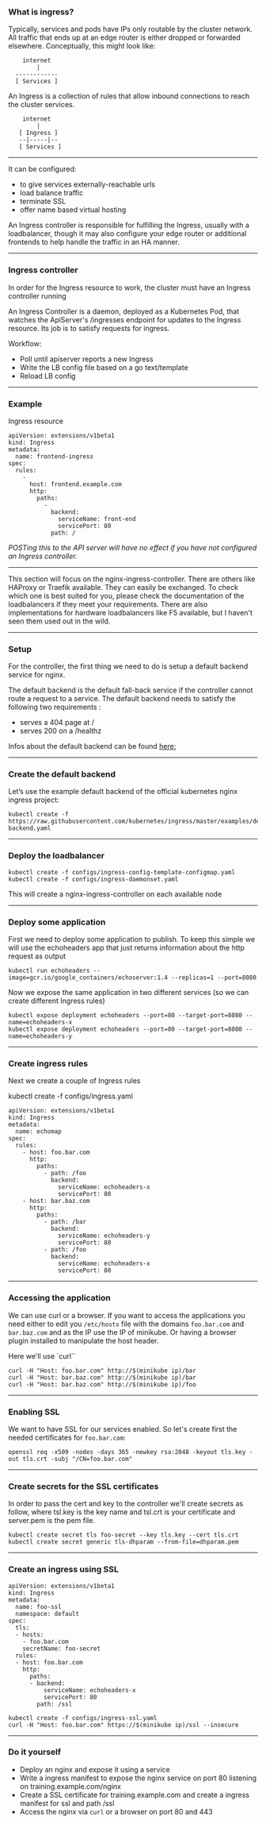 ### What is ingress?

Typically, services and pods have IPs only routable by the cluster network. All traffic that ends up at an edge router is either dropped or forwarded elsewhere. Conceptually, this might look like:
```
    internet
        |
  ------------
  [ Services ]
```
An Ingress is a collection of rules that allow inbound connections to reach the cluster services.
```
    internet
        |
   [ Ingress ]
   --|-----|--
   [ Services ]
```

----

It can be configured:
* to give services externally-reachable urls
* load balance traffic
* terminate SSL
* offer name based virtual hosting 

An Ingress controller is responsible for fulfilling the Ingress, usually with a loadbalancer, though it may also configure your edge router or additional frontends to help handle the traffic in an HA manner.

----

### Ingress controller

In order for the Ingress resource to work, the cluster must have an Ingress controller running

An Ingress Controller is a daemon, deployed as a Kubernetes Pod, that watches the ApiServer's /ingresses endpoint for updates to the Ingress resource. Its job is to satisfy requests for ingress.

Workflow:
* Poll until apiserver reports a new Ingress
* Write the LB config file based on a go text/template
* Reload LB config

----

### Example
Ingress resource
```
apiVersion: extensions/v1beta1
kind: Ingress
metadata: 
  name: frontend-ingress
spec: 
  rules: 
    - 
      host: frontend.example.com
      http: 
        paths: 
          - 
            backend: 
              serviceName: front-end
              servicePort: 80
            path: /
```
*POSTing this to the API server will have no effect if you have not configured an Ingress controller.*

----

This section will focus on the nginx-ingress-controller. There are others like HAProxy or Traefik available. They can easily be exchanged. To check which one is best suited for you, please check the documentation of the loadbalancers if they meet your requirements.
There are also implementations for hardware loadbalancers like F5 available, but I haven't seen them used out in the wild.

----

### Setup

For the controller, the first thing we need to do is setup a default backend service for nginx.

The default backend is the default fall-back service if the controller cannot route a request to a service. The default backend needs to satisfy the following two requirements :
* serves a 404 page at /
* serves 200 on a /healthz

Infos about the default backend can be found [here:](https://github.com/kubernetes/contrib/tree/master/404-server)

----

### Create the default backend

Let’s use the example default backend of the official kubernetes nginx ingress project:

```
kubectl create -f https://raw.githubusercontent.com/kubernetes/ingress/master/examples/deployment/nginx/default-backend.yaml

```

----

### Deploy the loadbalancer

```
kubectl create -f configs/ingress-config-template-configmap.yaml
kubectl create -f configs/ingress-daemonset.yaml
```

This will create a nginx-ingress-controller on each available node

----

### Deploy some application

First we need to deploy some application to publish. To keep this simple we will use the echoheaders app that just returns information about the http request as output
```
kubectl run echoheaders --image=gcr.io/google_containers/echoserver:1.4 --replicas=1 --port=8080
```
Now we expose the same application in two different services (so we can create different Ingress rules)
```
kubectl expose deployment echoheaders --port=80 --target-port=8080 --name=echoheaders-x
kubectl expose deployment echoheaders --port=80 --target-port=8080 --name=echoheaders-y
```

----

### Create ingress rules

Next we create a couple of Ingress rules

kubectl create -f configs/ingress.yaml

```
apiVersion: extensions/v1beta1
kind: Ingress
metadata: 
  name: echomap
spec: 
  rules: 
    - host: foo.bar.com
      http: 
        paths: 
          - path: /foo
            backend: 
              serviceName: echoheaders-x
              servicePort: 80           
    - host: bar.baz.com
      http: 
        paths: 
          - path: /bar
            backend: 
              serviceName: echoheaders-y
              servicePort: 80
          - path: /foo
            backend: 
              serviceName: echoheaders-x
              servicePort: 80
```

----

### Accessing the application

We can use curl or a browser. If you want to access the applications you need either to edit you `/etc/hosts` file with the domains `foo.bar.com` and `bar.baz.com` and as the IP use the IP of minikube. Or having a browser plugin installed to manipulate the host header.

Here we'll use `curl``

```
curl -H "Host: foo.bar.com" http://$(minikube ip)/bar
curl -H "Host: bar.baz.com" http://$(minikube ip)/bar
curl -H "Host: bar.baz.com" http://$(minikube ip)/foo
````

----

### Enabling SSL

We want to have SSL for our services enabled. So let's create first the needed certificates for `foo.bar.com`:

```
openssl req -x509 -nodes -days 365 -newkey rsa:2048 -keyout tls.key -out tls.crt -subj "/CN=foo.bar.com"
```

----

### Create secrets for the SSL certificates

In order to pass the cert and key to the controller we'll create secrets as follow, where tsl.key is the key name and tsl.crt is your certificate and server.pem is the pem file.
```
kubectl create secret tls foo-secret --key tls.key --cert tls.crt
kubectl create secret generic tls-dhparam --from-file=dhparam.pem 
```

----

### Create an ingress using SSL

```
apiVersion: extensions/v1beta1
kind: Ingress
metadata:
  name: foo-ssl
  namespace: default
spec:
  tls:
  - hosts:
    - foo.bar.com
    secretName: foo-secret
  rules:
  - host: foo.bar.com
    http:
      paths:
      - backend:
          serviceName: echoheaders-x
          servicePort: 80
        path: /ssl
```

```
kubectl create -f configs/ingress-ssl.yaml
curl -H "Host: foo.bar.com" https://$(minikube ip)/ssl --insecure
```

----

### Do it yourself

* Deploy an nginx and expose it using a service
* Write a ingress manifest to expose the nginx service on port 80 listening on training.example.com/nginx
* Create a SSL certificate for training.example.com and create a ingress manifest for ssl and path /ssl
* Access the nginx via `curl` or a browser on port 80 and 443